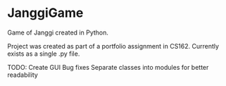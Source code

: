 # JanggiGame
Game of Janggi created in Python.

Project was created as part of a portfolio assignment in CS162.
Currently exists as a single .py file.

TODO:
Create GUI
Bug fixes
Separate classes into modules for better readability
